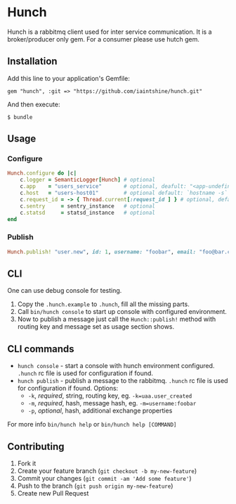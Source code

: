# Hunch

Hunch is a rabbitmq client used for inter service communication. It is a broker/producer only gem. For a consumer please use hutch gem.

## Installation

Add this line to your application's Gemfile:

    gem "hunch", :git => "https://github.com/iaintshine/hunch.git"

And then execute:

    $ bundle

## Usage

### Configure 

```ruby
Hunch.configure do |c|
	c.logger = SemanticLogger[Hunch] # optional
	c.app    = "users_service"       # optional, deafult: "<app-undefined>" 
    c.host   = "users-host01"        # optional default: `hostname -s`
    c.request_id = -> { Thread.current[:request_id ] } # optional, default: "<unknown>"
    c.sentry     = sentry_instance   # optional
    c.statsd     = statsd_instance   # optional
end
```

### Publish

```ruby
Hunch.publish! "user.new", id: 1, username: "foobar", email: "foo@bar.com"
```

## CLI

One can use debug console for testing. 

1. Copy the `.hunch.example` to `.hunch`, fill all the missing parts.
2. Call `bin/hunch console` to start up console with configured environment. 
3. Now to publish a message just call the `Hunch::publish!` method with routing key 
and message set as usage section shows.

## CLI commands

* `hunch console` - start a console with hunch environment configured. `.hunch` rc file is used for configuration if found. 
* `hunch publish` - publish a message to the rabbitmq. `.hunch` rc file is used for configuration if found. Options:
	* `-k`, *required*, string, routing key, eg. `-k=uaa.user_created`
	* `-m`, *required*, hash, message hash, eg. `-m=username:foobar`  
	* `-p`, *optional*, hash, additional exchange properties

For more info `bin/hunch help` or `bin/hunch help [COMMAND]`

## Contributing

1. Fork it
2. Create your feature branch (`git checkout -b my-new-feature`)
3. Commit your changes (`git commit -am 'Add some feature'`)
4. Push to the branch (`git push origin my-new-feature`)
5. Create new Pull Request
